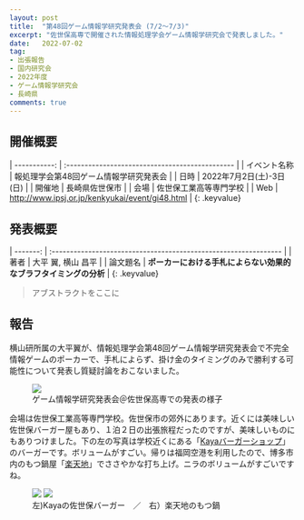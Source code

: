 ```yaml
---
layout: post
title:  "第48回ゲーム情報学研究発表会 (7/2～7/3)"
excerpt: "佐世保高専で開催された情報処理学会ゲーム情報学研究会で発表しました。"
date:   2022-07-02
tag:
- 出張報告
- 国内研究会
- 2022年度
- ゲーム情報学研究会
- 長崎県
comments: true
---
```


## 開催概要

| -----------: | :---------------------------------------------- |
| イベント名称 | 報処理学会第48回ゲーム情報学研究発表会          |
|         日時 | 2022年7月2日(土)-3日(日)                        |
|       開催地 | 長崎県佐世保市                                  |
|         会場 | 佐世保工業高等専門学校                          |
|          Web | http://www.ipsj.or.jp/kenkyukai/event/gi48.html |
{: .keyvalue}


## 発表概要

| -------: | :--------------------------------------------------------------- |
|     著者 | 大平 翼, 横山 昌平                                               |
| 論文題名 | **ポーカーにおける手札によらない効果的なブラフタイミングの分析** |
{: .keyvalue}

> アブストラクトをここに

## 報告

横山研所属の大平翼が、情報処理学会第48回ゲーム情報学研究発表会で不完全情報ゲームのポーカーで、手札によらず、掛け金のタイミングのみで勝利する可能性について発表し質疑討論をおこないました。

<figure>
    <img src="{{ site.url }}/assets/img/2022ipsjgi/presentation.jpg">
    <figcaption>ゲーム情報学研究発表会＠佐世保高専での発表の様子</figcaption>
</figure>

会場は佐世保工業高等専門学校。佐世保市の郊外にあります。近くには美味しい佐世保バーガー屋もあり、１泊２日の出張旅程だったのですが、美味しいものにもありつけました。下の左の写真は学校近くにある「[Kayaバーガーショップ](https://goo.gl/maps/2chm4dLYn6bbmbb66)」のバーガーです。ボリュームがすごい。帰りは福岡空港を利用したので、博多市内のもつ鍋屋「[楽天地](https://goo.gl/maps/hoW5t8KTYnJ2yQVo9)」でささやかな打ち上げ。ニラのボリュームがすごいですね。

<figure class="half">
    <img src="{{ site.url }}/assets/img/2022ipsjgi/food-1.jpg">
    <img src="{{ site.url }}/assets/img/2022ipsjgi/food-2.jpg">
    <figcaption>左)Kayaの佐世保バーガー　／　右）楽天地のもつ鍋</figcaption>
</figure>